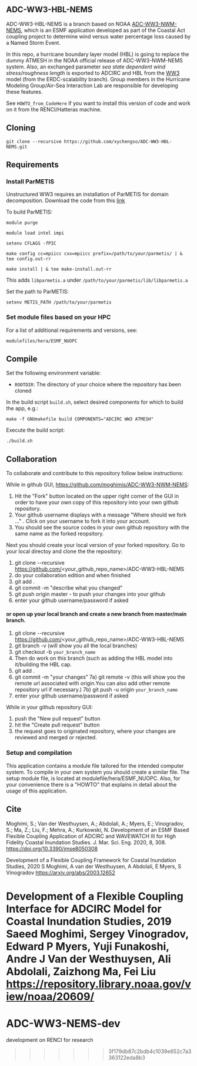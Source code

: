 ## ADC-WW3-HBL-NEMS

ADC-WW3-HBL-NEMS is a branch based on NOAA [ADC-WW3-NWM-NEMS](https://github.com/noaa-ocs-modeling/ADC-WW3-NWM-NEMS), which is an ESMF application developed as part of the Coastal Act
coupling project to determine wind versus water percentage loss caused by a 
Named Storm Event. 

In this repo, a hurricane boundary layer model (HBL) is going to replace the dummy ATMESH in the NOAA official release of ADC-WW3-NWM-NEMS system. 
Also, an exchanged parameter _sea state dependent wind stress/roughness length_ is exported to ADCIRC and HBL from the [WW3](https://github.com/erdc/WW3.git) model (from the ERDC-scalability branch).
Group members in the Hurricane Modeling Group/Air-Sea Interaction Lab are responsible for developing these features.

See `HOWTO_from_CodeHere` if you want to install this version of code and work on it from the RENCI/Hatteras machine. 

## Cloning
    git clone --recursive https://github.com/xychengso/ADC-WW3-HBL-NEMS.git

## Requirements

### Install ParMETIS

Unstructured WW3 requires an installation of ParMETIS for domain decomposition. Download the code from this [link](http://glaros.dtc.umn.edu/gkhome/metis/parmetis/download)  

To build ParMETIS:  

    module purge  

    module load intel impi  

    setenv CFLAGS -fPIC  

    make config cc=mpiicc cxx=mpiicc prefix=/path/to/your/parmetis/ | & tee config.out-rr  

    make install | & tee make-install.out-rr  

This adds `libparmetis.a` under `/path/to/your/parmetis/lib/libparmetis.a`  

Set the path to ParMETIS:  

    setenv METIS_PATH /path/to/your/parmetis  

### Set module files based on your HPC

For a list of additional requirements and versions, see:

    modulefiles/hera/ESMF_NUOPC


## Compile

Set the following environment variable:

- `ROOTDIR`: The directory of your choice where the repository has been cloned

In the build script `build.sh`, select desired components for which to build the app, e.g.:

    make -f GNUmakefile build COMPONENTS="ADCIRC WW3 ATMESH"

Execute the build script:

    ./build.sh


## Collaboration

To collaborate and contribute to this repository follow below instructions:

While in github GUI, https://github.com/moghimis/ADC-WW3-NWM-NEMS:

1) Hit the "Fork" button located on the upper right corner of the GUI in order 
   to have your own copy of this repository into your own github repository.
2) Your github username displays with a message "Where should we fork ..." . 
   Click on your username to fork it into your account. 
3) You should see the source codes in your own github repository with the same 
   name as the forked reopsitory.

Next you should create your local version of your forked repository. 
Go to your local directoy and clone the the repository:

1) git clone --recursive https://github.com/<your_github_repo_name>/ADC-WW3-HBL-NEMS
2) do your collaboration edition and when finished 
3) git add .
4) git commit -m "describe what you changed"
5) git push origin master - to push your changes into your github
6) enter your github username/password if asked

#### or open up your local branch and create a new branch from master/main branch. 
1) git clone --recursive https://github.com/<your_github_repo_name>/ADC-WW3-HBL-NEMS
2) git branch -v (will show you all the local branches)
3) git checkout -b `your_branch_name`
4) Then do work on this branch (such as adding the HBL model into it/building the HBL cap.
5) git add .
6) git commit -m "your changes"
7a) git remote -v (this will show you the remote url associated with origin.You can also add other remote repository url if necessary.)
7b) git push -u origin `your_branch_name`
8) enter your github username/password if asked


While in your github repository GUI:

1) push the "New pull request" button 
2) hit the "Create pull request" button
3) the request goes to originated repository, where your changes are reviewed and 
   merged or rejected.

### Setup and compilation

This application contains a module file tailored for the intended computer system.
To compile in your own system you should create a similar file.  The setup module
file, is located at modulefile/hera/ESMF_NUOPC. Also, for your  convenience there
is a "HOWTO" that explains in detail about the usage of this application.


## Cite

Moghimi, S.; Van der Westhuysen, A.; Abdolali, A.; Myers, E.; Vinogradov, S.; Ma, Z.; Liu, F.; Mehra, A.; Kurkowski, N. Development of an ESMF Based Flexible Coupling Application of ADCIRC and WAVEWATCH III for High Fidelity Coastal Inundation Studies. J. Mar. Sci. Eng. 2020, 8, 308.  https://doi.org/10.3390/jmse8050308

Development of a Flexible Coupling Framework for Coastal Inundation Studies, 2020 S Moghimi, A van der Westhuysen, A Abdolali, E Myers, S Vinogradov
https://arxiv.org/abs/2003.12652

Development of a Flexible Coupling Interface for ADCIRC Model for Coastal Inundation Studies, 2019 Saeed Moghimi, Sergey Vinogradov, Edward P Myers, Yuji Funakoshi, Andre J Van der Westhuysen, Ali Abdolali, Zaizhong Ma, Fei Liu https://repository.library.noaa.gov/view/noaa/20609/
=======
# ADC-WW3-NEMS-dev
development on RENCI for research
>>>>>>> 3f179db87c2bdb4c1039e652c7a3363122eda8b3
